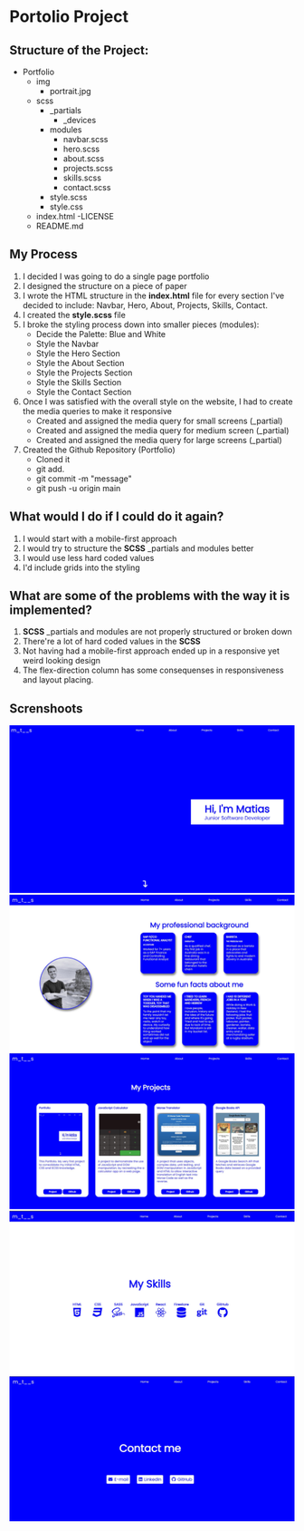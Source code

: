 # Portolio Project

## Structure of the Project:

-   Portfolio
    -   img
        -   portrait.jpg
    -   scss
        -   \_partials
            -   \_devices
        -   modules
            -   navbar.scss
            -   hero.scss
            -   about.scss
            -   projects.scss
            -   skills.scss
            -   contact.scss
        -   style.scss
        -   style.css
    -   index.html
        -LICENSE
    -   README.md

## My Process

1. I decided I was going to do a single page portfolio
2. I designed the structure on a piece of paper
3. I wrote the HTML structure in the **index.html** file for every section I've decided to include: Navbar, Hero, About, Projects, Skills, Contact.
4. I created the **style.scss** file
5. I broke the styling process down into smaller pieces (modules):
    - Decide the Palette: Blue and White
    - Style the Navbar
    - Style the Hero Section
    - Style the About Section
    - Style the Projects Section
    - Style the Skills Section
    - Style the Contact Section
6. Once I was satisfied with the overall style on the website, I had to create the media queries to make it responsive
    - Created and assigned the media query for small screens (\_partial)
    - Created and assigned the media query for medium screen (\_partial)
    - Created and assigned the media query for large screens (\_partial)
7. Created the Github Repository (Portfolio)
    - Cloned it
    - git add.
    - git commit -m "message"
    - git push -u origin main

## What would I do if I could do it again?

1. I would start with a mobile-first approach
2. I would try to structure the **SCSS** \_partials and modules better
3. I would use less hard coded values
4. I'd include grids into the styling

## What are some of the problems with the way it is implemented?

1. **SCSS** \_partials and modules are not properly structured or broken down
2. There're a lot of hard coded values in the **SCSS**
3. Not having had a mobile-first approach ended up in a responsive yet weird looking design
4. The flex-direction column has some consequenses in responsiveness and layout placing.

## Screnshoots

![Screenshot](./img/portfolio_readme_1.jpg)
![Screenshot](./img/portfolio_readme_2.jpg)
![Screenshot](./img/portfolio_readme_3.jpg)
![Screenshot](./img/portfolio_readme_4.jpg)
![Screenshot](./img/portfolio_readme_5.jpg)
